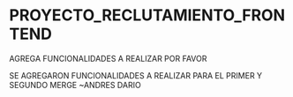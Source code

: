 # PROYECTO_RECLUTAMIENTO_FRONTEND

AGREGA FUNCIONALIDADES A REALIZAR POR FAVOR

SE AGREGARON FUNCIONALIDADES A REALIZAR PARA EL PRIMER Y SEGUNDO MERGE ~ANDRES DARIO 

